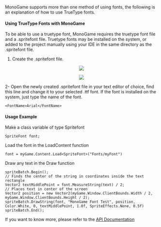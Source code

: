 MonoGame supports more than one method of using fonts, the following is an explanation of how to use TrueType fonts.

#### Using TrueType Fonts with MonoGame
To be able to use a truetype font, MonoGame requires the truetype font file and a .spritefont file.
Truetype fonts may be installed on the system, or added to the project manually using your IDE in the same directory as the .spritefont file.

1. Create the .spritefont file.

<p align="center">
<img src="~/images/adding_ttf_fonts_step_1.PNG"/>
</p>

<p align="center">
<img src="~/images/adding_ttf_fonts_step_2.PNG"/>
</p>

2- Open the newly created .spritefont file in your text editor of choice, find this line and change it to your selected .ttf font.
If the font is installed on the system, just type the name of the font.
```
<FontName>Arial</FontName>
```

#### Usage Example
Make a class variable of type Spritefont
```
SpriteFont font;
```
Load the font in the LoadContent function
```
font = myGame.Content.Load<SpriteFont>("Fonts/myFont")
```
Draw any text in the Draw function
```
spriteBatch.Begin();
// Finds the center of the string in coordinates inside the text rectangle
Vector2 textMiddlePoint = font.MeasureString(text) / 2;
// Places text in center of the screen
Vector2 position = new Vector2(myGame.Window.ClientBounds.Width / 2, myGame.Window.ClientBounds.Height / 2);
spriteBatch.DrawString(font, "MonoGame Font Test", position, Color.White, 0, textMiddlePoint, 1.0f, SpriteEffects.None, 0.5f)
spriteBatch.End();
```

If you want to know more, please refer to the [API Documentation]()
